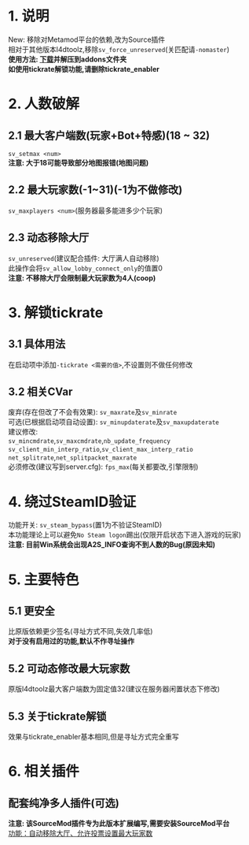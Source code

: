 # 1. 说明
New: 移除对Metamod平台的依赖,改为Source插件  
相对于其他版本l4dtoolz,移除`sv_force_unreserved`(关匹配请`-nomaster`)  
**使用方法: [下载](https://github.com/lakwsh/l4dtoolz/releases/latest)并解压到addons文件夹**  
**如使用tickrate解锁功能,请删除tickrate_enabler**

# 2. 人数破解
## 2.1 最大客户端数(玩家+Bot+特感)(18 ~ 32)
`sv_setmax <num>`  
**注意: 大于18可能导致部分地图报错(地图问题)**
## 2.2 最大玩家数(-1~31)(-1为不做修改)
`sv_maxplayers <num>`(服务器最多能进多少个玩家)
## 2.3 动态移除大厅
`sv_unreserved`(建议配合插件: 大厅满人自动移除)  
此操作会将`sv_allow_lobby_connect_only`的值置0  
**注意: 不移除大厅会限制最大玩家数为4人(coop)**

# 3. 解锁tickrate
## 3.1 具体用法
在启动项中添加`-tickrate <需要的值>`,不设置则不做任何修改
## 3.2 相关CVar
废弃(存在但改了不会有效果): `sv_maxrate`及`sv_minrate`  
可选(已根据启动项自动设置): `sv_minupdaterate`及`sv_maxupdaterate`  
建议修改:  
`sv_mincmdrate`,`sv_maxcmdrate`,`nb_update_frequency`  
`sv_client_min_interp_ratio`,`sv_client_max_interp_ratio`  
`net_splitrate`,`net_splitpacket_maxrate`  
必须修改(建议写到server.cfg): `fps_max`(每关都要改,引擎限制)

# 4. 绕过SteamID验证
功能开关: `sv_steam_bypass`(置1为不验证SteamID)  
本功能理论上可以避免`No Steam logon`踢出(仅限开启状态下进入游戏的玩家)  
**注意: 目前Win系统会出现A2S_INFO查询不到人数的Bug(原因未知)**

# 5. 主要特色
## 5.1 更安全
比原版依赖更少签名(寻址方式不同,失效几率低)  
**对于没有启用过的功能,默认不作寻址操作**
## 5.2 可动态修改最大玩家数
原版l4dtoolz最大客户端数为固定值32(建议在服务器闲置状态下修改)
## 5.3 关于tickrate解锁
效果与tickrate_enabler基本相同,但是寻址方式完全重写

# 6. 相关插件
## 配套纯净多人插件(可选)
**注意: 该SourceMod插件专为此版本扩展编写,需要安装SourceMod平台**  
[功能：自动移除大厅、允许投票设置最大玩家数](https://github.com/lakwsh/l4d2_rmc)
